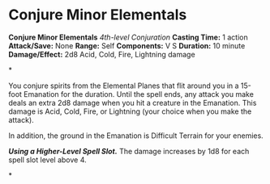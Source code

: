# Conjure Minor Elementals

**Conjure Minor Elementals**
_4th-level Conjuration_
**Casting Time:** 1 action
**Attack/Save:** None
**Range:** Self
**Components:** V S
**Duration:** 10 minute
**Damage/Effect:** 2d8 Acid, Cold, Fire, Lightning damage

*<p>You conjure spirits from the Elemental Planes that flit around you in a 15-foot Emanation for the duration. Until the spell ends, any attack you make deals an extra 2d8 damage when you hit a creature in the Emanation. This damage is Acid, Cold, Fire, or Lightning (your choice when you make the attack).

In addition, the ground in the Emanation is Difficult Terrain for your enemies.

***Using a Higher-Level Spell Slot.*** The damage increases by 1d8 for each spell slot level above 4.</p>*